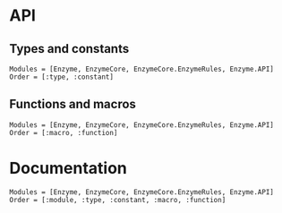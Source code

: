 # API

## Types and constants

```@index
Modules = [Enzyme, EnzymeCore, EnzymeCore.EnzymeRules, Enzyme.API]
Order = [:type, :constant]
```

## Functions and macros

```@index
Modules = [Enzyme, EnzymeCore, EnzymeCore.EnzymeRules, Enzyme.API]
Order = [:macro, :function]
```

# Documentation

```@autodocs
Modules = [Enzyme, EnzymeCore, EnzymeCore.EnzymeRules, Enzyme.API]
Order = [:module, :type, :constant, :macro, :function]
```
